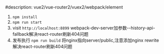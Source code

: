 #description:
vue2/vue-router2/vuex2/webpack/element


1. `npm install`
2. `npm run start`
3. visit `http://localhost:8899` webpack-dev-server加参数--history-api-fallback解决react-router刷新404问题
4. 发布执行 `npm run build` 将nginx指向server/public,注意添加nginx rewrite解决react-router刷新404问题